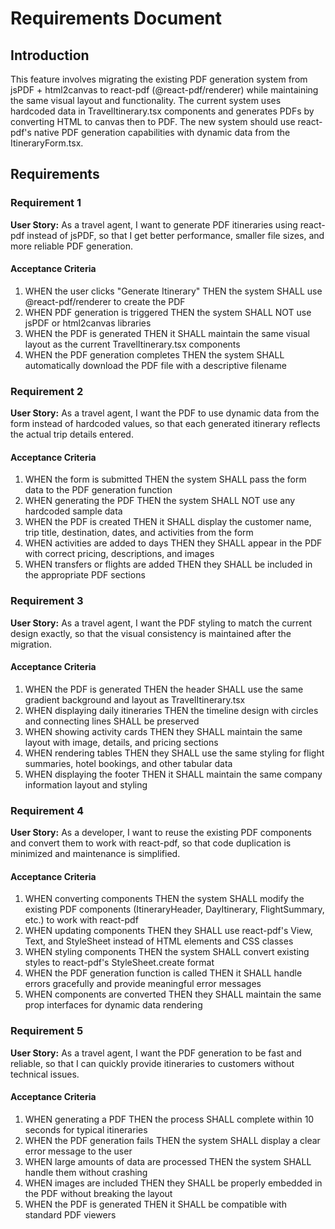 # Requirements Document

## Introduction

This feature involves migrating the existing PDF generation system from jsPDF + html2canvas to react-pdf (@react-pdf/renderer) while maintaining the same visual layout and functionality. The current system uses hardcoded data in TravelItinerary.tsx components and generates PDFs by converting HTML to canvas then to PDF. The new system should use react-pdf's native PDF generation capabilities with dynamic data from the ItineraryForm.tsx.

## Requirements

### Requirement 1

**User Story:** As a travel agent, I want to generate PDF itineraries using react-pdf instead of jsPDF, so that I get better performance, smaller file sizes, and more reliable PDF generation.

#### Acceptance Criteria

1. WHEN the user clicks "Generate Itinerary" THEN the system SHALL use @react-pdf/renderer to create the PDF
2. WHEN PDF generation is triggered THEN the system SHALL NOT use jsPDF or html2canvas libraries
3. WHEN the PDF is generated THEN it SHALL maintain the same visual layout as the current TravelItinerary.tsx components
4. WHEN the PDF generation completes THEN the system SHALL automatically download the PDF file with a descriptive filename

### Requirement 2

**User Story:** As a travel agent, I want the PDF to use dynamic data from the form instead of hardcoded values, so that each generated itinerary reflects the actual trip details entered.

#### Acceptance Criteria

1. WHEN the form is submitted THEN the system SHALL pass the form data to the PDF generation function
2. WHEN generating the PDF THEN the system SHALL NOT use any hardcoded sample data
3. WHEN the PDF is created THEN it SHALL display the customer name, trip title, destination, dates, and activities from the form
4. WHEN activities are added to days THEN they SHALL appear in the PDF with correct pricing, descriptions, and images
5. WHEN transfers or flights are added THEN they SHALL be included in the appropriate PDF sections

### Requirement 3

**User Story:** As a travel agent, I want the PDF styling to match the current design exactly, so that the visual consistency is maintained after the migration.

#### Acceptance Criteria

1. WHEN the PDF is generated THEN the header SHALL use the same gradient background and layout as TravelItinerary.tsx
2. WHEN displaying daily itineraries THEN the timeline design with circles and connecting lines SHALL be preserved
3. WHEN showing activity cards THEN they SHALL maintain the same layout with image, details, and pricing sections
4. WHEN rendering tables THEN they SHALL use the same styling for flight summaries, hotel bookings, and other tabular data
5. WHEN displaying the footer THEN it SHALL maintain the same company information layout and styling

### Requirement 4

**User Story:** As a developer, I want to reuse the existing PDF components and convert them to work with react-pdf, so that code duplication is minimized and maintenance is simplified.

#### Acceptance Criteria

1. WHEN converting components THEN the system SHALL modify the existing PDF components (ItineraryHeader, DayItinerary, FlightSummary, etc.) to work with react-pdf
2. WHEN updating components THEN they SHALL use react-pdf's View, Text, and StyleSheet instead of HTML elements and CSS classes
3. WHEN styling components THEN the system SHALL convert existing styles to react-pdf's StyleSheet.create format
4. WHEN the PDF generation function is called THEN it SHALL handle errors gracefully and provide meaningful error messages
5. WHEN components are converted THEN they SHALL maintain the same prop interfaces for dynamic data rendering

### Requirement 5

**User Story:** As a travel agent, I want the PDF generation to be fast and reliable, so that I can quickly provide itineraries to customers without technical issues.

#### Acceptance Criteria

1. WHEN generating a PDF THEN the process SHALL complete within 10 seconds for typical itineraries
2. WHEN the PDF generation fails THEN the system SHALL display a clear error message to the user
3. WHEN large amounts of data are processed THEN the system SHALL handle them without crashing
4. WHEN images are included THEN they SHALL be properly embedded in the PDF without breaking the layout
5. WHEN the PDF is generated THEN it SHALL be compatible with standard PDF viewers
